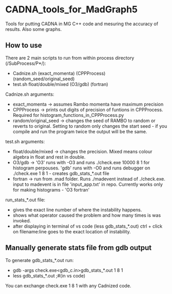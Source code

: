 # CADNA_tools_for_MadGraph5
Tools for putting CADNA in MG C++ code and mesuring the accuracy of results. Also some graphs. 

## How to use
There are 2 main scripts to run from within process directory (/SubProcess/P*/):
 - Cadnize.sh (exact_momenta) (CPPProcess) (random_seed/original_seed)
 - test.sh float/double/mixed (O3/gdb) (fortran)

Cadnize.sh arguments:
 - exact_momenta -> assumes Rambo momenta have maximum precision
 - CPPProcess -> prints out digits of precision of funtions in CPPProcess. Required for histogram_functions_in_CPPProcess.py
 - random/original_seed -> changes the seed of RAMBO to random or reverts to original. Setting to random only changes the start seed - if you compile and run the program twice the output will be the same.

test.sh arguments:
- float/double/mixed -> changes the precision. Mixed means colour algebra in float and rest in double.
- O3/gdb -> 'O3' runs with -O3 and runs ./check.exe 10000 8 1 for histogram perpouses. 'gdb' runs with -O0 and runs debugger on ./check.exe 1 8 1 - creates gdb_stats_*.out file
- fortran -> run from .mad folder. Runs ./madevent instead of ./check.exe. input to madevent is in file 'input_app.txt' in repo. Currently works only for making histograms - 'O3 fortran'

run_stats_*.out file:
 - gives the exact line number of where the instability happens.
 - shows what operator caused the problem and how many times is was invoked.
 - after displaying in terminal of vs code (less gdb_stats_*.out) ctrl + click on filename:line goes to the exact location of instability.

  ## Manually generate stats file from gdb output
  To generate gdb_stats_*.out run:
   - gdb -args check.exe<gdb_c.in>gdb_stats_*.out 1 8 1
   - less gdb_stats_*.out ;#(in vs code)

  You can exchange check.exe 1 8 1 with any Cadnized code.
  


